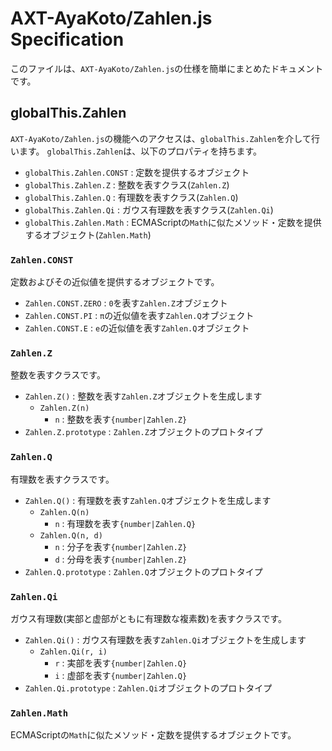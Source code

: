 # AXT-AyaKoto/Zahlen.js Specification

このファイルは、`AXT-AyaKoto/Zahlen.js`の仕様を簡単にまとめたドキュメントです。

## globalThis.Zahlen

`AXT-AyaKoto/Zahlen.js`の機能へのアクセスは、`globalThis.Zahlen`を介して行います。
`globalThis.Zahlen`は、以下のプロパティを持ちます。

- `globalThis.Zahlen.CONST` : 定数を提供するオブジェクト
- `globalThis.Zahlen.Z` : 整数を表すクラス(`Zahlen.Z`)
- `globalThis.Zahlen.Q` : 有理数を表すクラス(`Zahlen.Q`)
- `globalThis.Zahlen.Qi` : ガウス有理数を表すクラス(`Zahlen.Qi`)
- `globalThis.Zahlen.Math` : ECMAScriptの`Math`に似たメソッド・定数を提供するオブジェクト(`Zahlen.Math`)

### `Zahlen.CONST`

定数およびその近似値を提供するオブジェクトです。

- `Zahlen.CONST.ZERO` : `0`を表す`Zahlen.Z`オブジェクト
- `Zahlen.CONST.PI` : `π`の近似値を表す`Zahlen.Q`オブジェクト
- `Zahlen.CONST.E` : `e`の近似値を表す`Zahlen.Q`オブジェクト

### `Zahlen.Z`

整数を表すクラスです。

- `Zahlen.Z()` : 整数を表す`Zahlen.Z`オブジェクトを生成します
    - `Zahlen.Z(n)`
        - `n` : 整数を表す`{number|Zahlen.Z}`
- `Zahlen.Z.prototype` : `Zahlen.Z`オブジェクトのプロトタイプ

### `Zahlen.Q`

有理数を表すクラスです。

- `Zahlen.Q()` : 有理数を表す`Zahlen.Q`オブジェクトを生成します
    - `Zahlen.Q(n)`
        - `n` : 有理数を表す`{number|Zahlen.Q}`
    - `Zahlen.Q(n, d)`
        - `n` : 分子を表す`{number|Zahlen.Z}`
        - `d` : 分母を表す`{number|Zahlen.Z}`
- `Zahlen.Q.prototype` : `Zahlen.Q`オブジェクトのプロトタイプ

### `Zahlen.Qi`

ガウス有理数(実部と虚部がともに有理数な複素数)を表すクラスです。

- `Zahlen.Qi()` : ガウス有理数を表す`Zahlen.Qi`オブジェクトを生成します
    - `Zahlen.Qi(r, i)`
        - `r` : 実部を表す`{number|Zahlen.Q}`
        - `i` : 虚部を表す`{number|Zahlen.Q}`
- `Zahlen.Qi.prototype` : `Zahlen.Qi`オブジェクトのプロトタイプ

### `Zahlen.Math`

ECMAScriptの`Math`に似たメソッド・定数を提供するオブジェクトです。
